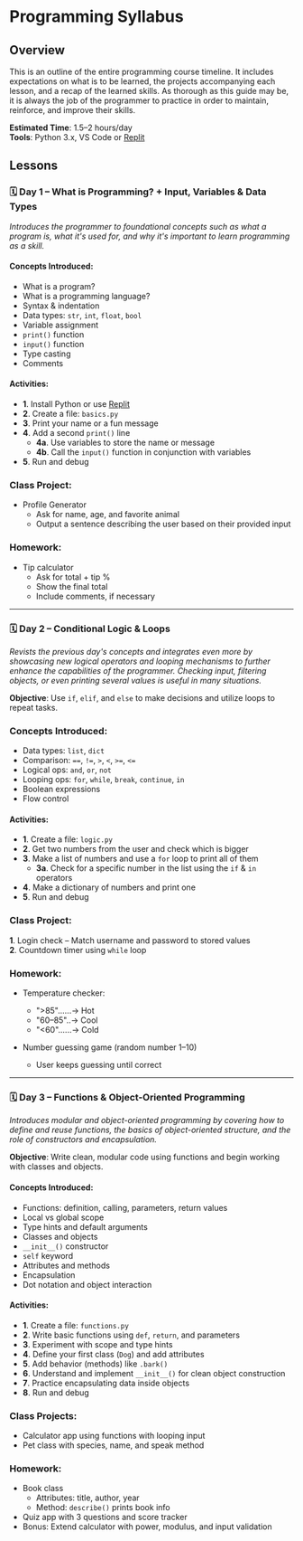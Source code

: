 # Programming Syllabus
## Overview
This is an outline of the entire programming course timeline. It includes expectations on what is to be learned, the projects accompanying each lesson, and a recap of the learned skills. As thorough as this guide may be, it is always the job of the programmer to practice in order to maintain, reinforce, and improve their skills.

**Estimated Time**: 1.5–2 hours/day  
**Tools**: Python 3.x, VS Code or [Replit](https://replit.com/languages/python3)

## Lessons
### 🗓️ Day 1 – What is Programming? + Input, Variables & Data Types
*Introduces the programmer to foundational concepts such as what a program is, what it's used for, and why it's important to learn programming as a skill.*

#### Concepts Introduced:
- What is a program?
- What is a programming language?
- Syntax & indentation
- Data types: `str`, `int`, `float`, `bool`
- Variable assignment
- `print()` function
- `input()` function
- Type casting
- Comments

#### Activities:
- **1**. Install Python or use [Replit](https://replit.com/languages/python3)  
- **2**. Create a file: `basics.py`  
- **3**. Print your name or a fun message  
- **4**. Add a second `print()` line  
    - **4a**. Use variables to store the name or message  
    - **4b**. Call the `input()` function in conjunction with variables
- **5**. Run and debug

### Class Project:
- Profile Generator
    - Ask for name, age, and favorite animal
    - Output a sentence describing the user based on their provided input

### Homework:
- Tip calculator
    - Ask for total + tip %
    - Show the final total
    - Include comments, if necessary

---

### 🗓️ Day 2 – Conditional Logic & Loops
*Revists the previous day's concepts and integrates even more by showcasing new logical operators and looping mechanisms to further enhance the capabilities of the programmer. Checking input, filtering objects, or even printing several values is useful in many situations.*

**Objective**: Use `if`, `elif`, and `else` to make decisions and utilize loops to repeat tasks.

### Concepts Introduced:
- Data types: `list`, `dict`
- Comparison: `==`, `!=`, `>`, `<`, `>=`, `<=`
- Logical ops: `and`, `or`, `not`
- Looping ops: `for`, `while`, `break`, `continue`, `in`
- Boolean expressions
- Flow control

#### Activities:
- **1**. Create a file: `logic.py`  
- **2**. Get two numbers from the user and check which is bigger
- **3**. Make a list of numbers and use a `for` loop to print all of them
    - **3a**. Check for a specific number in the list using the `if` & `in` operators
- **4**. Make a dictionary of numbers and print one
- **5**. Run and debug

### Class Project:
**1**. Login check – Match username and password to stored values  
**2**. Countdown timer using `while` loop

### Homework:
- Temperature checker:
    - ">85"......→ Hot
    - "60–85"..→ Cool
    - "<60"......→ Cold

- Number guessing game (random number 1–10) 
    - User keeps guessing until correct

---

### 🗓️ Day 3 – Functions & Object-Oriented Programming
*Introduces modular and object-oriented programming by covering how to define and reuse functions, the basics of object-oriented structure, and the role of constructors and encapsulation.*

**Objective**: Write clean, modular code using functions and begin working with classes and objects.

#### Concepts Introduced:
- Functions: definition, calling, parameters, return values
- Local vs global scope
- Type hints and default arguments
- Classes and objects
- `__init__()` constructor
- `self` keyword
- Attributes and methods
- Encapsulation
- Dot notation and object interaction

#### Activities:
- **1**. Create a file: `functions.py`
- **2**. Write basic functions using `def`, `return`, and parameters
- **3**. Experiment with scope and type hints
- **4**. Define your first class (`Dog`) and add attributes
- **5**. Add behavior (methods) like `.bark()`
- **6**. Understand and implement `__init__()` for clean object construction
- **7**. Practice encapsulating data inside objects
- **8**. Run and debug

### Class Projects:
- Calculator app using functions with looping input
- Pet class with species, name, and speak method

### Homework:
- Book class
    - Attributes: title, author, year
    - Method: `describe()` prints book info
- Quiz app with 3 questions and score tracker
- Bonus: Extend calculator with power, modulus, and input validation
